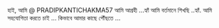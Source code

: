 হাই, আমি @ PRADIPKANTICHAKMA57
আমি আগ্রহী ...হ্যাঁ
আমি বর্তমানে শিখছি ..হ্যাঁ.
আমি সহযোগিতা করতে চাই ...
কিভাবে আমার কাছে পৌঁছতে ...

<!---
pRADIPKANTICHAKMA57 / pRADIPKANTICHAKMA57 একটি ✨ বিশেষ ✨ সংগ্রহস্থল কারণ এটির `README.md` (এই ফাইল) আপনার গিটহাব প্রোফাইলে প্রদর্শিত হবে।
আপনার পরিবর্তনগুলি একবার দেখতে আপনি পূর্বরূপ লিঙ্কটিতে ক্লিক করতে পারেন।
--->
